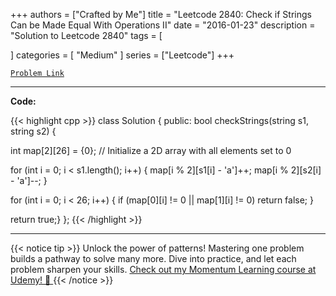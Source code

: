 
+++
authors = ["Crafted by Me"]
title = "Leetcode 2840: Check if Strings Can be Made Equal With Operations II"
date = "2016-01-23"
description = "Solution to Leetcode 2840"
tags = [
    
]
categories = [
    "Medium"
]
series = ["Leetcode"]
+++



[`Problem Link`](https://leetcode.com/problems/check-if-strings-can-be-made-equal-with-operations-ii/description/)

---

**Code:**

{{< highlight cpp >}}
class Solution {
public:
    bool checkStrings(string s1, string s2) {

int map[2][26] = {0}; // Initialize a 2D array with all elements set to 0

for (int i = 0; i < s1.length(); i++) {
    map[i % 2][s1[i] - 'a']++;
    map[i % 2][s2[i] - 'a']--;
}

for (int i = 0; i < 26; i++) {
    if (map[0][i] != 0 || map[1][i] != 0) return false;
}

return true;}
};
{{< /highlight >}}


---


{{< notice tip >}}
Unlock the power of patterns! Mastering one problem builds a pathway to solve many more. Dive into practice, and let each problem sharpen your skills. [Check out my Momentum Learning course at Udemy! 🚀 ](https://www.udemy.com/course/algorithms-and-data-structures-in-cpp/)
{{< /notice >}}

